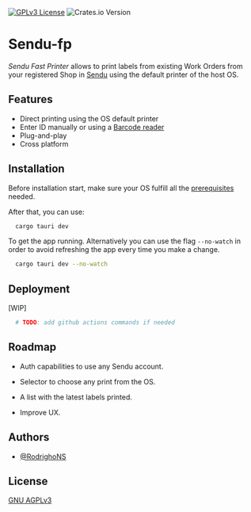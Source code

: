 [![GPLv3 License](https://img.shields.io/badge/License-GPL%20v3-yellow.svg)](https://opensource.org/licenses/)
![Crates.io Version](https://img.shields.io/crates/v/version)

# Sendu-fp

_Sendu Fast Printer_ allows to print labels from existing Work Orders from your registered Shop in [Sendu](https://app.sendu.cl/users/sign_in) using the default printer of the host OS.

## Features

- Direct printing using the OS default printer
- Enter ID manually or using a [Barcode reader](https://en.wikipedia.org/wiki/Barcode_reader)
- Plug-and-play
- Cross platform

## Installation

Before installation start, make sure your OS fulfill all the [prerequisites](https://v2.tauri.app/es/start/prerequisites/) needed.

After that, you can use:

```bash
  cargo tauri dev
```

To get the app running. Alternatively you can use the flag `--no-watch` in order to avoid refreshing the app every time you make a change.

```bash
  cargo tauri dev --no-watch
```

## Deployment

[WIP]

```bash
  # TODO: add github actions commands if needed
```

## Roadmap

- Auth capabilities to use any Sendu account.

- Selector to choose any print from the OS.

- A list with the latest labels printed.

- Improve UX.

## Authors

- [@RodrighoNS](https://github.com/RodrighoNS)

## License

[GNU AGPLv3](https://choosealicense.com/licenses/agpl-3.0/)
